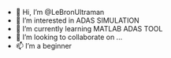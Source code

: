 - 👋 Hi, I’m @LeBronUltraman
- 👀 I’m interested in ADAS SIMULATION
- 🌱 I’m currently learning MATLAB ADAS TOOL
- 💞️ I’m looking to collaborate on ...
- 📫 I’m a beginner

<!---
LeBronUltraman/LeBronUltraman is a ✨ special ✨ repository because its `README.md` (this file) appears on your GitHub profile.
You can click the Preview link to take a look at your changes.
--->
